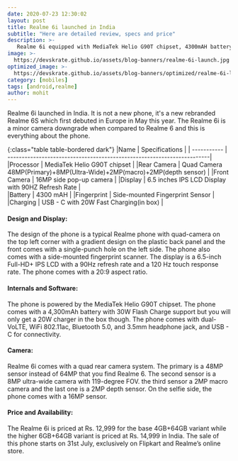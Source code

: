 ```yaml
---
date: 2020-07-23 12:30:02
layout: post
title: Realme 6i launched in India
subtitle: "Here are detailed review, specs and price"
description: >-
   Realme 6i equipped with MediaTek Helio G90T chipset, 4300mAH battery and more launched in india here is everything you need to know.
image: >-
  https://devskrate.github.io/assets/blog-banners/realme-6i-launch.jpg
optimized_image: >-
  https://devskrate.github.io/assets/blog-banners/optimized/realme-6i-launch.webp
category: [mobiles]
tags: [android,realme]
author: mohit
---
```

Realme 6i launched in India. It is not a new phone, it's a new rebranded Realme 6S which first debuted in Europe in May this year. The Realme 6i is a minor camera downgrade when compared to Realme 6 and this is everything about the phone.

{:class="table table-bordered dark"}
|Name         | Specifications                                                         |
| ----------- | -----------------------------------------------------------------------|
|Processor    | MediaTek Helio G90T chipset                                            |
|Rear Camera  | Quad Camera 48MP(Primary)+8MP(Ultra-Wide)+2MP(macro)+2MP(depth sensor) |
|Front Camera | 16MP side pop-up camera                                                |
|Display      | 6.5 inches IPS LCD Display with 90HZ Refresh Rate                      |           
|Battery      | 4300 mAH                                                               |
|Fingerprint  | Side-mounted Fingerprint Sensor                                        |  
|Charging     | USB - C with 20W Fast Charging(in box)                                 |

#### Design and Display:
The design of the phone is a typical Realme phone with quad-camera on the top left corner with a gradient design on the plastic back panel and the front comes with a single-punch hole on the left side. The phone also comes with a side-mounted fingerprint scanner. The display is a 6.5-inch Full-HD+ IPS LCD with a 90Hz refresh rate and a 120 Hz touch response rate. The phone comes with a 20:9 aspect ratio.

#### Internals and Software:
The phone is powered by the MediaTek Helio G90T chipset. The phone comes with a 4,300mAh battery with 30W Flash Charge support but you will only get a 20W charger in the box though. The phone comes with dual-VoLTE, WiFi 802.11ac, Bluetooth 5.0, and 3.5mm headphone jack, and USB - C for connectivity.

#### Camera:
Realme 6i comes with a quad rear camera system. The primary is a 48MP sensor instead of 64MP that you find Realme 6. The second sensor is a 8MP ultra-wide camera with 119-degree FOV. the third sensor a 2MP macro camera and the last one is a 2MP depth sensor. On the selfie side, the phone comes with a 16MP sensor. 

#### Price and Availability:
The Realme 6i is priced at Rs. 12,999 for the base 4GB+64GB variant while the higher 6GB+64GB variant is priced at Rs. 14,999 in India. The sale of this phone starts on 31st July, exclusively on Flipkart and Realme’s online store.
